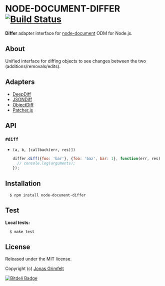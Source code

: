 # NODE-DOCUMENT-DIFFER [![Build Status](https://secure.travis-ci.org/grimen/node-document-differ.png)](http://travis-ci.org/grimen/node-document-differ)

**Differ** adapter interface for [node-document](https://github.com/grimen/node-document) ODM for Node.js.


## About

Unified interface for diffing objects to see changes between the two (additions/removals/edits).


## Adapters

* [DeepDiff](https://github.com/grimen/node-document-differ-deepdiff)
* [JSONDiff](https://github.com/grimen/node-document-differ-jsondiff)
* [ObjectDiff](https://github.com/grimen/node-document-differ-objectdiff)
* [Patcher.js](https://github.com/grimen/node-document-differ-patcher)


## API

### `#diff`

* `(a, b, [callback(err, res)])`

    ```javascript
    differ.diff({foo: 'bar'}, {foo: 'baz', bar: 1}, function(err, res) {
      // console.log(arguments);
    });
    ```


## Installation

```shell
  $ npm install node-document-differ
```


## Test

**Local tests:**

```shell
  $ make test
```


## License

Released under the MIT license.

Copyright (c) [Jonas Grimfelt](http://github.com/grimen)


[![Bitdeli Badge](https://d2weczhvl823v0.cloudfront.net/grimen/node-document-differ/trend.png)](https://bitdeli.com/free "Bitdeli Badge")

